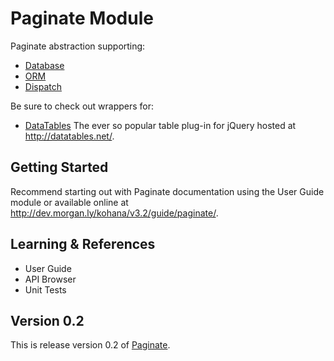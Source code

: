 # Paginate Module

Paginate abstraction supporting:

- [Database](https://github.com/kohana/database)
- [ORM](https://github.com/kohana/orm)
- [Dispatch](https://github.com/morgan/kohana-dispatch)

Be sure to check out wrappers for:

- [DataTables](https://github.com/morgan/kohana-datatables) The ever so popular table plug-in for jQuery hosted at http://datatables.net/.

## Getting Started

Recommend starting out with Paginate documentation using the User Guide module or available online at http://dev.morgan.ly/kohana/v3.2/guide/paginate/.

## Learning & References

- User Guide
- API Browser
- Unit Tests

## Version 0.2

This is release version 0.2 of [Paginate](https://github.com/morgan/kohana-paginate).